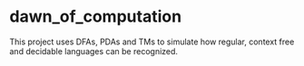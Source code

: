 # dawn_of_computation
This project uses DFAs, PDAs and TMs to simulate how regular, context free and decidable languages can be recognized. 
